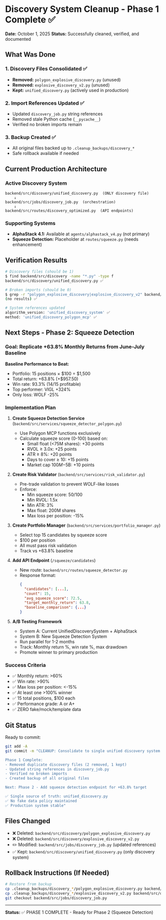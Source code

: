 # Discovery System Cleanup - Phase 1 Complete ✅

**Date:** October 1, 2025
**Status:** Successfully cleaned, verified, and documented

## What Was Done

### 1. Discovery Files Consolidated ✅
- **Removed:** `polygon_explosive_discovery.py` (unused)
- **Removed:** `explosive_discovery_v2.py` (unused)
- **Kept:** `unified_discovery.py` (actively used in production)

### 2. Import References Updated ✅
- Updated `discovery_job.py` string references
- Removed stale Python cache (`__pycache__`)
- Verified no broken imports remain

### 3. Backup Created ✅
- All original files backed up to `.cleanup_backups/discovery_*`
- Safe rollback available if needed

## Current Production Architecture

### Active Discovery System
```
backend/src/discovery/unified_discovery.py  (ONLY discovery file)
    ↓
backend/src/jobs/discovery_job.py  (orchestration)
    ↓
backend/src/routes/discovery_optimized.py  (API endpoints)
```

### Supporting Systems
- **AlphaStack 4.1:** Available at `agents/alphastack_v4.py` (not primary)
- **Squeeze Detection:** Placeholder at `routes/squeeze.py` (needs enhancement)

## Verification Results

```bash
# Discovery files (should be 1)
$ find backend/src/discovery -name "*.py" -type f
backend/src/discovery/unified_discovery.py ✅

# Broken imports (should be 0)
$ grep -r "polygon_explosive_discovery|explosive_discovery_v2" backend/src/
(no results) ✅

# System references updated
algorithm_version: 'unified_discovery_system' ✅
method: 'unified_discovery_polygon_mcp' ✅
```

## Next Steps - Phase 2: Squeeze Detection

### Goal: Replicate +63.8% Monthly Returns from June-July Baseline

**Baseline Performance to Beat:**
- Portfolio: 15 positions × $100 = $1,500
- Total return: +63.8% (+$957.50)
- Win rate: 93.3% (14/15 profitable)
- Top performer: VIGL +324%
- Only loss: WOLF -25%

### Implementation Plan

1. **Create Squeeze Detection Service** (`backend/src/services/squeeze_detector_polygon.py`)
   - Use Polygon MCP functions exclusively
   - Calculate squeeze score (0-100) based on:
     - Small float (<75M shares): +30 points
     - RVOL ≥ 3.0x: +25 points
     - ATR ≥ 8%: +20 points
     - Days to cover ≥ 10: +15 points
     - Market cap $100M-$5B: +10 points

2. **Create Risk Validator** (`backend/src/services/risk_validator.py`)
   - Pre-trade validation to prevent WOLF-like losses
   - Enforce:
     - Min squeeze score: 50/100
     - Min RVOL: 1.5x
     - Min ATR: 3%
     - Max float: 200M shares
     - Max loss per position: -15%

3. **Create Portfolio Manager** (`backend/src/services/portfolio_manager.py`)
   - Select top 15 candidates by squeeze score
   - $100 per position
   - All must pass risk validation
   - Track vs +63.8% baseline

4. **Add API Endpoint** (`/squeeze/candidates`)
   - New route: `backend/src/routes/squeeze_detector.py`
   - Response format:
     ```json
     {
       "candidates": [...],
       "count": 15,
       "avg_squeeze_score": 72.5,
       "target_monthly_return": 63.8,
       "baseline_comparison": {...}
     }
     ```

5. **A/B Testing Framework**
   - System A: Current UnifiedDiscoverySystem + AlphaStack
   - System B: New Squeeze Detection System
   - Run parallel for 1-2 months
   - Track: Monthly return %, win rate %, max drawdown
   - Promote winner to primary production

### Success Criteria

- ✅ Monthly return: >60%
- ✅ Win rate: >90%
- ✅ Max loss per position: <-15%
- ✅ At least one >100% winner
- ✅ 15 total positions, $100 each
- ✅ Performance grade: A or A+
- ✅ ZERO fake/mock/template data

## Git Status

Ready to commit:
```bash
git add -A
git commit -m "CLEANUP: Consolidate to single unified discovery system

Phase 1 Complete:
- Removed duplicate discovery files (2 removed, 1 kept)
- Updated string references in discovery_job.py
- Verified no broken imports
- Created backup of all original files

Next: Phase 2 - Add squeeze detection endpoint for +63.8% target

✅ Single source of truth: unified_discovery.py
✅ No fake data policy maintained
✅ Production system stable"
```

## Files Changed
- ❌ Deleted: `backend/src/discovery/polygon_explosive_discovery.py`
- ❌ Deleted: `backend/src/discovery/explosive_discovery_v2.py`
- ✏️ Modified: `backend/src/jobs/discovery_job.py` (updated references)
- ✅ Kept: `backend/src/discovery/unified_discovery.py` (only discovery system)

## Rollback Instructions (If Needed)

```bash
# Restore from backup
cp .cleanup_backups/discovery_*/polygon_explosive_discovery.py backend/src/discovery/
cp .cleanup_backups/discovery_*/explosive_discovery_v2.py backend/src/discovery/
git checkout backend/src/jobs/discovery_job.py
```

---

**Status:** ✅ PHASE 1 COMPLETE - Ready for Phase 2 (Squeeze Detection)
